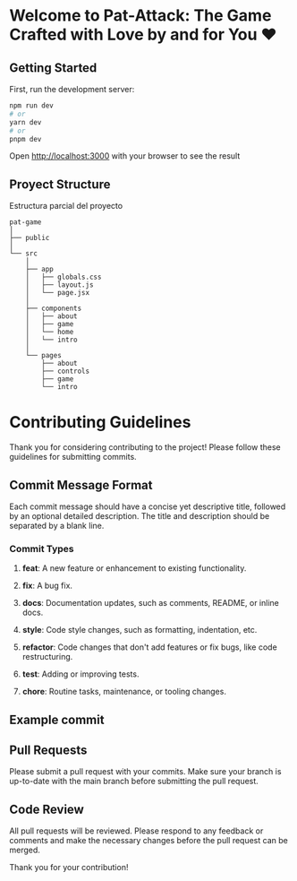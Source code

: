 # Welcome to Pat-Attack: The Game Crafted with Love by and for You ❤️
## Getting Started

First, run the development server:

```bash
npm run dev
# or
yarn dev
# or
pnpm dev
```

Open [http://localhost:3000](http://localhost:3000) with your browser to see the result

## Proyect Structure

Estructura parcial del proyecto

```
pat-game
│
├── public
│
└── src
    │
    ├── app
    │   ├── globals.css
    │   ├── layout.js
    │   └── page.jsx
    │
    ├── components
    │   ├── about
    │   ├── game
    │   └── home
    │   └── intro
    │
    └── pages
        ├── about
        ├── controls
        ├── game
        └── intro

```

# Contributing Guidelines

Thank you for considering contributing to the project! Please follow these guidelines for submitting commits.

## Commit Message Format

Each commit message should have a concise yet descriptive title, followed by an optional detailed description. The title and description should be separated by a blank line.

### Commit Types

1. **feat**: A new feature or enhancement to existing functionality.


2. **fix**: A bug fix.


3. **docs**: Documentation updates, such as comments, README, or inline docs.


4. **style**: Code style changes, such as formatting, indentation, etc.


5. **refactor**: Code changes that don't add features or fix bugs, like code restructuring.


6. **test**: Adding or improving tests.


7. **chore**: Routine tasks, maintenance, or tooling changes.


## Example commit


## Pull Requests

Please submit a pull request with your commits. Make sure your branch is up-to-date with the main branch before submitting the pull request.

## Code Review

All pull requests will be reviewed. Please respond to any feedback or comments and make the necessary changes before the pull request can be merged.

Thank you for your contribution!



